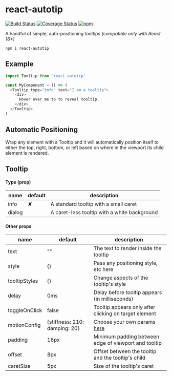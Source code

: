 # react-autotip

[![Build Status](https://travis-ci.org/meinstein/react-autotip.svg?branch=master)](https://travis-ci.org/meinstein/react-autotip)
[![Coverage Status](https://coveralls.io/repos/github/meinstein/react-autotip/badge.svg?branch=master)](https://coveralls.io/github/meinstein/react-autotip?branch=master)
[![npm](https://img.shields.io/npm/v/react-autotip.svg)](https://www.npmjs.com/package/react-autotip)

A handful of simple, auto-positioning tooltips *(compatible only with React 16+)*

`npm i react-autotip`


## Example

```js
import Tooltip from 'react-autotip'

const MyComponent = () => (
  <Tooltip type="info" text="I am a tooltip">
    <div>
      Hover over me to to reveal tooltip.
    </div>
  </Tooltip>
)
```

## Automatic Positioning

Wrap any element with a Tooltip and it will automatically position itself to either the top, right, bottom, or left based on where in the viewport its child element is rendered.

## Tooltip

#### Type (prop)

|   name         |     default    |    description                                                    |
|----------------|----------------|-------------------------------------------------------------------|
| info           |       ✘        | A standard tooltip with a small caret                             |
| dialog         |                | A caret-less tooltip with a white background                      |

#### Other props

|   name         |     default    |    description                                                    |
|----------------|----------------|-------------------------------------------------------------------|
| text           |        ""      | The text to render inside the tooltip                             |
| style          |        {}      | Pass any positioning style, etc here                              |
| tooltipStyles  |        {}      | Change aspects of the tooltip's style                             |
| delay          |        0ms     | Delay before tooltip appears (in milliseconds)                    |
| toggleOnClick  |        false   | Tooltip appears only after clicking on target element             |
| motionConfig   | {stiffness: 210: damping: 20}| Choose your own params  [here](https://chenglou.github.io/react-motion/demos/demo5-spring-parameters-chooser/)|
| padding        |        16px    | Minimum padding between edge of viewport and tooltip              |
| offset         |        8px     | Offset between the tooltip and the tooltip's child                |
| caretSize      |        5px     | Size of the tooltip's caret                                       |
